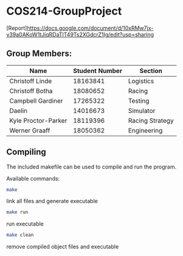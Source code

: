 # COS214-GroupProject

[Report]https://docs.google.com/document/d/10xRMw7jx-v39a0AKoW1tJiqRDaTlT49Ts2XGdcrZ1Ig/edit?usp=sharing

## Group Members:
| Name | Student Number | Section |
| ---------- | ---------- | --- |
| Christoff Linde | 18163841 | Logistics |
| Christoff Botha | 18080652 | Racing |
| Campbell Gardiner | 17265322 | Testing |
| Daelin | 14016673 | Simulator |
| Kyle Proctor-Parker	| 18119396 | Racing Strategy |
| Werner Graaff | 18050362 | Engineering |

## Compiling
The included makefile can be used to compile and run the program.

Available commands:
  ```bash
  make
  ```
  link all files and generate executable

  ```bash
  make run
  ```
  run executable

  ```bash
  make clean
  ```
  remove compiled object files and executable
